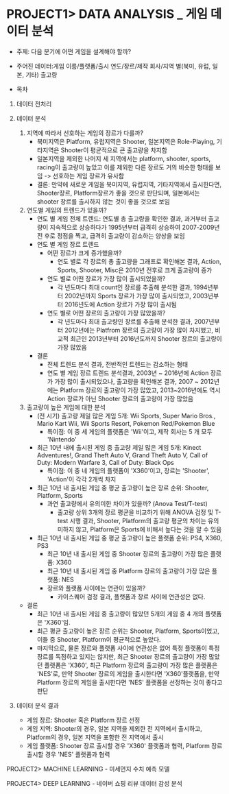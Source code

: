 # PROJECT1> DATA ANALYSIS _ 게임 데이터 분석
  - 주제: 다음 분기에 어떤 게임을 설계해야 할까?
  - 주어진 데이터:게임 이름/플랫폼/출시 연도/장르/제작 회사/지역 별(북미, 유럽, 일본, 기타) 출고량
  
  - 목차
  1. 데이터 전처리
  2. 데이터 분석
     1. 지역에 따라서 선호하는 게임의 장르가 다를까?
        - 북미지역은 Platform, 유럽지역은 Shooter, 일본지역은 Role-Playing, 기타지역은 Shooter이 평균적으로 큰 출고량을 차지함
        - 일본지역을 제외한 나머지 세 지역에서는 platform, shooter, sports, racing이 출고량이 높았고 이를 제외한 다른 장르도 거의 비슷한 형태를 보임 -> 선호하는 게임 장르가 유사함
        - 결론: 만약에 새로운 게임을 북미지역, 유럽지역, 기타지역에서 출시한다면, Shooter장르, Platform장르가 좋을 것으로 판단되며, 일본에서는 shooter 장르를 출시하지 않는 것이 좋을 것으로 보임
     2. 연도별 게임의 트렌드가 있을까? 
        - 연도 별 게임 전체 트렌드: 연도별 총 출고량을 확인한 결과, 과거부터 출고량이 지속적으로 상승하다가 1995년부터 급격히 상승하여 2007-2009년 전 후로 정점을 찍고, 급격히 출고량이 감소하는 양상을 보임
        - 연도 별 게임 장르 트렌드
          - 어떤 장르가 크게 증가했을까?
            - 연도 별로 각 장르의 총 출고량을 그래프로 확인해본 결과, Action, Sports, Shooter, Misc은 2010년 전후로 크게 출고량이 증가
          - 연도 별로 어떤 장르가 가장 많이 출시되었을까?
            - 각 년도마다 최대 count인 장르를 추출해 분석한 결과, 1994년부터 2002년까지 Sports 장르가 가장 많이 출시되었고, 2003년부터 2016년도에 Action 장르가 가장 많이 출시됨
          - 연도 별로 어떤 장르의 출고량이 가장 많았을까?
            - 각 년도마다 최대 출고량인 장르를 추출해 분석한 결과, 2007년부터 2012년에는 Platfrom 장르의 출고량이 가장 많이 차지했고, 비교적 최근인 2013년부터 2016년도까지 Shooter 장르의 출고량이 가장 많았음
        - 결론
          - 전체 트렌드 분석 결과, 전반적인 트렌드는 감소하는 형태
          - 연도 별 게임 장르 트렌드 분석결과, 2003년 ~ 2016년에 Action 장르가 가장 많이 출시되었으나, 출고량을 확인해본 결과, 2007 ~ 2012년에는 Platform 장르의 출고량이 가장 많았고, 2013~2016년에도 역시 Action 장르가 아닌 Shooter 장르의 출고량이 가장 많았음
     3. 출고량이 높은 게임에 대한 분석
        - (전 시기) 출고량 제일 많은 게임 5개: Wii Sports, Super Mario Bros., Mario Kart Wii, Wii Sports Resort, Pokemon Red/Pokemon Blue
          - 특이점: 이 중 세 게임의 플랫폼은 'Wii'이고, 제작 회사는 5 개 모두 'Nintendo'
        - 최근 10년 내에 출시된 게임 중 출고량 제일 많은 게임 5개: Kinect Adventures!, Grand Theft Auto V, Grand Theft Auto V, Call of Duty: Modern Warfare 3, Call of Duty: Black Ops
          - 특이점: 이 중 네 게임의 플랫폼이 'X360'이고, 장르는 'Shooter', 'Action'이 각각 2개씩 차지
        - 최근 10년 내 출시된 게임 중 평균 출고량이 높은 장르 순위: Shooter, Platform, Sports
          - 과연 출고량에서 유의미한 차이가 있을까? (Anova Test/T-test)
            - 출고량 상위 3개의 장르 평균을 비교하기 위해 ANOVA 검정 및 T-test 시행 결과, Shooter, Platform의 출고량 평균의 차이는 유의미하지 않고, Platform은 Sports에 비해서 높다는 것을 알 수 있음
        - 최근 10년 내 출시된 게임 중 평균 출고량이 높은 플랫폼 순위: PS4, X360, PS3
          - 최근 10년 내 출시된 게임 중 Shooter 장르의 출고량이 가장 많은 플랫폼: X360
          - 최근 10년 내 출시된 게임 중 Platform 장르의 출고량이 가장 많은 플랫폼: NES
          - 장르와 플랫폼 사이에는 연관이 있을까?
            - 카이스퀘어 검정 결과, 플랫폼과 장르 사이에 연관성은 없다.
      - 결론
        - 최근 10년 내 출시된 게임 중 출고량이 많았던 5개의 게임 중 4 개의 플랫폼은 'X360'임. 
        - 최근 평균 출고량이 높은 장르 순위는 Shooter, Platform, Sports이었고, 이들 중 Shooter, Platform이 평균적으로 높았다. 
        - 마지막으로, 물론 장르와 플랫폼 사이에 연관성은 없어 특정 플랫폼이 특정 장르를 독점하고 있지는 않지만, 최근 Shooter 장르의 출고량이 가장 많았던 플랫폼은 'X360', 최근 Platform 장르의 출고량이 가장 많은 플랫폼은 'NES'로, 만약 Shooter 장르의 게임을 출시한다면 'X360'플랫폼을, 만약 Platform 장르의 게임을 출시한다면 'NES' 플랫폼을 선정하는 것이 좋다고 판단
      
  3. 데이터 분석 결과
      - 게임 장르: Shooter 혹은 Platform 장르 선정
      - 게임 지역: Shooter의 경우, 일본 지역을 제외한 전 지역에서 출시하고, Platform의 경우, 일본 지역을 포함한 전 지역에서 출시
      - 게임 플랫폼: Shooter 장르 출시할 경우 'X360' 플랫폼과 협력, Platform 장르 출시할 경우 'NES' 플랫폼과 협력



PROJECT2> MACHINE LEARNING - 미세먼지 수치 예측 모델

PROJECT4> DEEP LEARNING - 네이버 쇼핑 리뷰 데이터 감성 분석 
